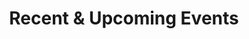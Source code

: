 ---
title: Recent & Upcoming Events
type: landing

sections:
##############################################################################
# 1 · Dynamic list — seminars (.md files in content/event/)
##############################################################################
- block: collection
  content:
    title: Seminars
    page_type: event
    order: desc
    count: 20
  design:
    view: compact
    show_date: true
    show_location: true
    columns: "1"

##############################################################################
# 2 · Manually-curated Workshops & Conferences (HTML cards)
##############################################################################
- block: markdown
  content:
    title: Workshops & Conferences
    text: |
      <!-- CARD · Mathematical Aspects of Learning - 20 Years Later -->
      <div class="media stream-item view-compact">
        <div class="media-body">
          <div class="section-subheading article-title mb-0">
            <a href="https://www.crm.cat/mathematical-aspects-of-learning-theory/"
               target="_blank" rel="noopener">
              Mathematical Aspects of Learning — 20 Years Later
            </a>
          </div>
          <div class="article-style">
            Workshop with talks by Piotr Zwiernik, Gergely Neu & others.
          </div>
          <div class="stream-meta article-metadata">
            9–13&nbsp;Sep&nbsp;2024 · Casa Convalescència
          </div>
        </div>
        <!-- thumbnail on the right -->
        <a class="ml-3"
           href="https://www.crm.cat/mathematical-aspects-of-learning-theory/"
           target="_blank" rel="noopener" aria-label="Mathematical Aspects of Learning 2024">
          <img src="/media/event/featured.jpg"
               alt="Mathematical Aspects of Learning workshop image"
               width="110" height="110" loading="lazy">
        </a>
      </div>

      <!-- CARD · Mathematical Statistics and Learning 2021 -->
      <div class="media stream-item view-compact">
        <div class="media-body">
          <div class="section-subheading article-title mb-0">
            <a href="https://dscbarcelona.wixsite.com/msl2020"
               target="_blank" rel="noopener">
              Mathematical Statistics & Learning 2021
            </a>
          </div>
          <div class="article-style">
            Conference on high-dimensional statistics and ML theory.
          </div>
          <div class="stream-meta article-metadata">
            29&nbsp;Jun – 2&nbsp;Jul&nbsp;2021 · Casa Convalescència
          </div>
        </div>
        <!-- thumbnail on the right -->
        <a class="ml-3"
           href="https://dscbarcelona.wixsite.com/msl2020"
           target="_blank" rel="noopener" aria-label="MSL 2021 image">
          <img src="/media/casac.jpeg"
               alt="MSL 2021 banner"
               width="110" height="110" loading="lazy">
        </a>
      </div>
      
      <!-- CARD · Google Focused Award Mini-workshop ───────────────────────── -->
      <div class="media stream-item view-compact">
        <div class="media-body">
          <div class="section-subheading article-title mb-0">
            Google Focused Award Mini-workshop
          </div>
          <div class="article-style">
            Joint UPF & Google Zurich workshop on machine-learning theory.
          </div>
          <div class="stream-meta article-metadata">
            7–8&nbsp;Mar&nbsp;2021 · UPF Campus Ciutadella
          </div>
        </div>
        <!-- thumbnail on the right -->
        <a class="ml-3" href="#" aria-label="Workshop image">
          <img src="/media/event/download-6-.jpeg" alt="Mini-workshop banner" width="110" height="110" loading="lazy">
        </a>
      </div>

      <!-- BayesComp 2018 ───────────────────────────────────────────── -->
      <div class="media stream-item view-compact">
        <div class="media-body">
          <div class="section-subheading article-title mb-0">
            <a href="https://www.maths.nottingham.ac.uk/plp/pmztk/bayescomp/" target="_blank" rel="noopener">
              10<sup>th</sup> BayesComp 2018
            </a>
          </div>
          <div class="article-style">
            Advances in scalable Bayesian computation.
          </div>
          <div class="stream-meta article-metadata">
            26-28&nbsp;Mar&nbsp;2018 · UPF Auditorium
          </div>
        </div>

        <a class="ml-3" href="https://www.maths.nottingham.ac.uk/plp/pmztk/bayescomp/" target="_blank" rel="noopener">
          <img src="/media/bayescomp.jpeg" alt="BayesComp 2018 logo"
               width="110" height="110" loading="lazy">
        </a>
      </div>
  design:
    columns: "1"
---